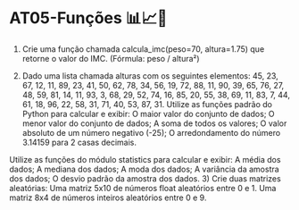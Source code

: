 # AT05-Funções 📊📈📌


1) Crie uma função chamada calcula_imc(peso=70, altura=1.75) que retorne o valor do IMC.
(Fórmula: peso / altura²)

2) Dado uma lista chamada alturas com os seguintes elementos: 45, 23, 67, 12, 11, 89, 23, 41, 50, 62, 78, 34, 56, 19, 72, 88, 11, 90, 39, 65, 76, 27, 48, 59, 81, 14, 11, 93, 3, 68, 29, 52, 74, 16, 85, 20, 55, 38, 69, 11, 83, 7, 44, 61, 18, 96, 22, 58, 31, 71, 40, 53, 87, 31.
Utilize as funções padrão do Python para calcular e exibir:
O maior valor do conjunto de dados;
O menor valor do conjunto de dados;
A soma de todos os valores;
O valor absoluto de um número negativo (-25);
O arredondamento do número 3.14159 para 2 casas decimais.

Utilize as funções do módulo statistics para calcular e exibir:
A média dos dados;
A mediana dos dados;
A moda dos dados;
A variância da amostra dos dados;
O desvio padrão da amostra dos dados.
3) Crie duas matrizes aleatórias:
Uma matriz 5x10 de números float aleatórios entre 0 e 1.
Uma matriz 8x4 de números inteiros aleatórios entre 0 e 9.
